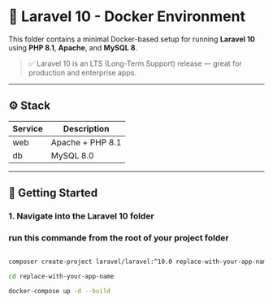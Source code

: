 # 🐳 Laravel 10 - Docker Environment

This folder contains a minimal Docker-based setup for running **Laravel 10** using **PHP 8.1**, **Apache**, and **MySQL 8**.

> ✅ Laravel 10 is an LTS (Long-Term Support) release — great for production and enterprise apps.

---

## ⚙️ Stack

| Service | Description              |
|---------|--------------------------|
| web     | Apache + PHP 8.1         |
| db      | MySQL 8.0                |

---

## 🚀 Getting Started

### 1. Navigate into the Laravel 10 folder

### run this commande from the root of your project folder

```bash

composer create-project laravel/laravel:^10.0 replace-with-your-app-name

cd replace-with-your-app-name

docker-compose up -d --build


